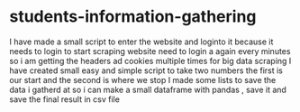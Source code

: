 # students-information-gathering
 I have made a small script to enter the website and loginto it because it needs to login to start scraping
 website need to login a again every  minutes so i am getting the headers ad cookies multiple times for big data scraping
 I have created small easy and simple script to take two numbers the first is our start and the second is where we stop
 I made some lists to save the data i gatherd at so i can make a small dataframe with pandas , save it and save the final result in csv file
